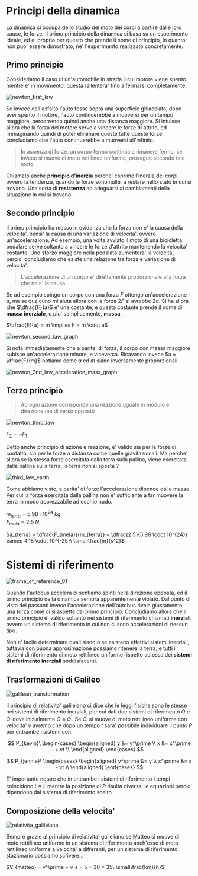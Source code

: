 # Principi della dinamica  

La dinamica si occupa dello studio del moto dei corpi a partire dalle loro cause, le forze.  Il primo principio della dinamica si basa su un esperimento ideale, ed e' proprio per questo che prende il nome di principio, in quanto non puo' essere dimostrato, ne' l'esperimento realizzato concretamente.  

## Primo principio  

Consideriamo il caso di un'automobile in strada il cui motore viene spento mentre e' in movimento, questa rallentera' fino a fermarsi completamente.  

![newton_first_law](https://github.com/dennyb87/phoenomena/assets/7195133/4c503a39-69a4-4bc1-9dae-42d8f94835bf)  

Se invece dell'asfalto l'auto fosse sopra una superficie ghiacciata, dopo aver spento il motore, l'auto continuerebbe a muoversi per un tempo maggiore, percorrendo quindi anche una distanza maggiore. Si intuisce allora che la forza del motore serve a vincere le forze di attrito, ed immaginando quindi di poter eliminare queste tutte queste forze, concludiamo che l'auto continuerebbe a muoversi all'infinito.  

> In assenza di forze, un corpo fermo continua a rimanere fermo, se invece si muove di moto rettilineo uniforme, prosegue secondo tale moto

Chiamato anche **principio d'inerzia** perche' esprime l'inerzia dei corpi, ovvero la tendenza, quando le forze sono nulle, a restare nello stato in cui si trovano. Una sorta di **resistenza** ad adeguarsi ai cambiamenti della situazione in cui si trovano.  

## Secondo principio  

Il primo principio ha messo in evidenza che la forza non e' la causa della velocita', bensi' la causa di una variazione di velocita', ovvero un'accelerazione. Ad esempio, una volta avviato il moto di una bicicletta, pedalare serve soltanto a vincere le forze d'attrito mantenendo la velocita' costante. Uno sforzo maggiore nella pedalata aumentera' la velocita', percio' concludiamo che esiste una relazione tra forza e variazione di velocita'.  

> L'accelerazione di un corpo e' direttamente proporzionale alla forza che ne e' la causa  

Se ad esempio spingo un corpo con una forza $F$ ottengo un'accelerazione $a$, ma se qualcuno mi aiuta allora con la forza $2F$ si avrebbe $2a$. Si ha allora che $\dfrac{F}{a}$ e' una costante, e questa costante prende il nome di **massa inerziale**, o piu' semplicemente, **massa**.  

$\dfrac{F}{a} = m \implies F = m \cdot a$  

![newton_second_law_graph](https://github.com/dennyb87/phoenomena/assets/7195133/1d70a5cc-61b4-4873-b907-af861859b56d)  

Si nota immediatamente che a parita' di forza, il corpo con massa maggiore subisce un'accelerazione minore, e viceversa. Ricavando invece $a = \dfrac{F}{m}$ notiamo come $a$ ed $m$ siano inversamente proporzionali.  

![newton_2nd_law_acceleration_mass_graph](https://github.com/dennyb87/phoenomena/assets/7195133/3b30a194-5f5a-412e-bada-460323684f1f)  

## Terzo principio  

> Ad ogni azione corrisponde una reazione uguale in modulo e direzione ma di verso opposto  

![newton_third_law](https://github.com/dennyb87/phoenomena/assets/7195133/fe33f976-f316-4a55-8e5a-39b7865619d8)  

$F_2 = - F_1$  

Detto anche principio di azione e reazione, e' valido sia per le forze di contatto, sia per le forze a distanza come quelle gravitazionali. Ma perche' allora se la stessa forza esercitata dalla terra sulla pallina, viene esercitata dalla pallina sulla terra, la terra non si sposta ?  

![third_law_earth](https://github.com/dennyb87/phoenomena/assets/7195133/3342168b-d2cb-4350-aaca-d60ee243febe)  

Come abbiamo visto, a parita' di forze l'accelerazione dipende dalle masse. Per cui la forza esercitata dalla pallina non e' sufficiente a far muovere la terra in modo apprezzabile ad occhio nudo.  

$m_{terra} = 5.98 \cdot 10^{24}\ kg$  
$F_{mela} = 2.5\ N$  

$a_{terra} = \dfrac{F_{mela}}{m_{terra}} = \dfrac{2.5}{5.98 \cdot 10^{24}} \simeq 4.18 \cdot 10^{-25}\ \small\frac{m}{s^2}$  

# Sistemi di riferimento  

![frame_of_reference_01](https://github.com/dennyb87/phoenomena/assets/7195133/7837842a-9064-4fc2-9ed0-7e7282e7b266)  

Quando l'autobus accelera ci sentiamo spinti nella direzione opposta, ed il primo principio della dinamica sembra apparentemente violato. Dal punto di vista dei passanti invece l'accelerazione dell'autobus rivela giustamente una forza come ci si aspetta dal primo principio. Concludiamo allora che il primo principio e' valido soltanto nei sistemi di riferimento chiamati **inerziali**, ovvero un sistema di riferimento in cui non ci sono accelerazioni di nessun tipo.  

Non e' facile determinare quali siano o se esistano effettivi sistemi inerziali, tuttavia con buona approsimazione possiamo ritenere la terra, e tutti i sistemi di riferimento di moto rettilineo uniforme rispetto ad essa dei **sistemi di riferimento inerziali** soddisfacenti.  

## Trasformazioni di Galileo  

![galilean_transformation](https://github.com/dennyb87/phoenomena/assets/7195133/1e024177-62e2-494d-ab81-7db5cb884dec)  

Il principio di relativita' galileiano ci dice che le leggi fisiche sono le stesse nei sistemi di riferimento inerziali, per cui dati due sistemi di riferimento $O$ e $O^\prime$ dove inizialmente $O \equiv O^\prime$. Se $O^\prime$ si muove di moto rettilineo uniforme con velocita' $v$ avremo che dopo un tempo $t$ sara' possibile individuare il punto $P$ per entrambe i sistemi con:  

$$
P_{kevin}\ \begin{cases}
  \begin{aligned}
    y &= y^\prime \\
    x &= x^\prime + vt \\
  \end{aligned}
\end{cases}
$$  

$$
P_{jennie}\ \begin{cases}
  \begin{aligned}
    y^\prime &= y \\
    x^\prime &= x - vt \\
  \end{aligned}
\end{cases}
$$

E' importante notare che in entrambe i sistemi di riferimento i tempi coincidono $t = t^\prime$ mentre la posizione di $P$ risulta diversa, le equazioni percio' dipendono dal sistema di riferimento scelto.  

## Composizione della velocita'  

![relativita_galileiana](https://github.com/dennyb87/phoenomena/assets/7195133/08b59406-7500-4abd-8209-40065a726485)   

Sempre grazie al principio di relativita' galieliano se Matteo si muove di moto rettilineo uniforme in un sistema di riferimento anch'esso di moto rettilineo uniforme a velocita' a differenti, per un sistema di riferimento stazionario possiamo scrivere...  

$V_{matteo} = v^\prime + v_s = 5 + 30 = 35\ \small\frac{km}{h}$  
